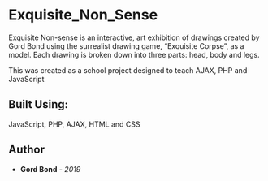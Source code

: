 # Exquisite_Non_Sense

Exquisite Non-sense is an interactive, art exhibition of drawings
created by Gord Bond using the surrealist drawing game, 
“Exquisite Corpse”, as a model. Each drawing is broken down 
into three parts: head, body and legs. 

This was created as a school project designed to teach 
AJAX, PHP and JavaScript


## Built Using:

JavaScript, PHP, AJAX, HTML and CSS

## Author

* **Gord Bond** - *2019* 


